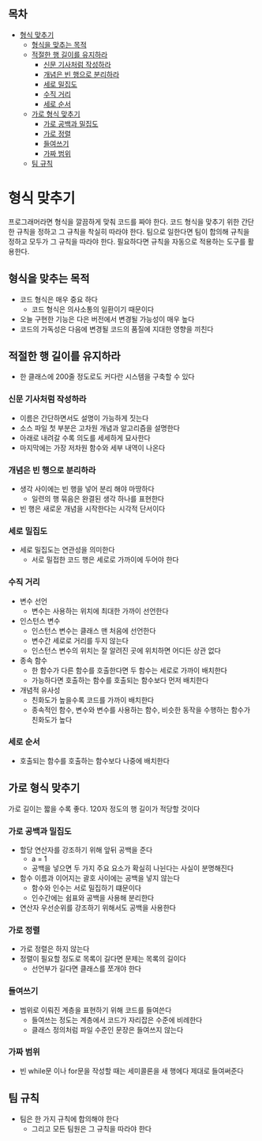 ## 목차
- [형식 맞추기](#형식-맞추기)
  - [형식을 맞추는 목적](#형식을-맞추는-목적)
  - [적절한 행 길이를 유지하라](#적절한-행-길이를-유지하라)
    - [신문 기사처럼 작성하라](#신문-기사처럼-작성하라)
    - [개념은 빈 행으로 분리하라](#개념은-빈-행으로-분리하라)
    - [세로 밀집도](#세로-밀집도)
    - [수직 거리](#수직-거리)
    - [세로 순서](#세로-순서)
  - [가로 형식 맞추기](#가로-형식-맞추기)
    - [가로 공백과 밀집도](#가로-공백과-밀집도)
    - [가로 정렬](#가로-정렬)
    - [들여쓰기](#들여쓰기)
    - [가짜 범위](#가짜-범위)
  - [팀 규칙](#팀-규칙)
# 형식 맞추기

프로그래머라면 형식을 깔끔하게 맞춰 코드를 짜야 한다. 코드 형식을 맞추기 위한 간단한 규칙을 정하고 그 규칙을 착실히 따라야 한다. 팀으로 일한다면 팀이 합의해 규칙을 정하고 모두가 그 규칙을 따라야 한다. 필요하다면 규칙을 자동으로 적용하는 도구를 활용한다.

## 형식을 맞추는 목적
- 코드 형식은 매우 중요 하다
  - 코드 형식은 의사소통의 일환이기 때문이다
- 오늘 구현한 기능은 다은 버전에서 변경될 가능성이 매우 높다
- 코드의 가독성은 다음에 변경될 코드의 품질에 지대한 영향을 끼친다

## 적절한 행 길이를 유지하라
- 한 클래스에 200줄 정도로도 커다란 시스템을 구축할 수 있다

### 신문 기사처럼 작성하라
- 이름은 간단하면서도 설명이 가능하게 짓는다
- 소스 파일 첫 부분은 고차원 개념과 알고리즘을 설명한다
- 아래로 내려갈 수록 의도를 세세하게 묘사한다
- 마지막에는 가장 저차원 함수와 세부 내역이 나온다

### 개념은 빈 행으로 분리하라
- 생각 사이에는 빈 행을 넣어 분리 해야 마땅하다
  - 일련의 행 묶음은 완결된 생각 하나를 표현한다
- 빈 행은 새로운 개념을 시작한다는 시각적 단서이다

### 세로 밀집도
- 세로 밀집도는 연관성을 의미한다
  - 서로 밀접한 코드 행은 세로로 가까이에 두어야 한다

### 수직 거리
- 변수 선언
  - 변수는 사용하는 위치에 최대한 가까이 선언한다
- 인스턴스 변수
  - 인스턴스 변수는 클래스 맨 처음에 선언한다
  - 변수간 세로로 거리를 두지 않는다
  - 인스턴스 변수의 위치는 잘 알려진 곳에 위치하면 어디든 상관 없다
- 종속 함수
  - 한 함수가 다른 함수를 호출한다면 두 함수는 세로로 가까이 배치한다
  - 가능하다면 호출하는 함수를 호출되는 함수보다 먼저 배치한다
- 개념적 유사성
  - 친화도가 높을수록 코드를 가까이 배치한다
  - 종속적인 함수, 변수와 변수를 사용하는 함수, 비슷한 동작을 수행하는 함수가 친화도가 높다

### 세로 순서
- 호출되는 함수를 호출하는 함수보다 나중에 배치한다

## 가로 형식 맞추기
가로 길이는 짧을 수록 좋다. 120자 정도의 행 길이가 적당할 것이다

### 가로 공백과 밀집도
- 할당 연산자를 강조하기 위해 앞뒤 공백을 준다
  - a = 1
  - 공백을 넣으면 두 가지 주요 요소가 확실히 나뉜다는 사실이 분명해진다
- 함수 이름과 이어지는 괄호 사이에는 공백을 넣지 않는다
  - 함수와 인수는 서로 밀집하기 떄문이다
  - 인수간에는 쉼표와 공백을 사용해 분리한다
- 연산자 우선순위를 강조하기 위해서도 공백을 사용한다

### 가로 정렬
- 가로 정렬은 하지 않는다
- 정렬이 필요할 정도로 목록이 길다면 문제는 목록의 길이다
  - 선언부가 길다면 클래스를 쪼개야 한다

### 들여쓰기
- 범위로 이뤄진 계층을 표현하기 위해 코드를 들여쓴다
  - 들여쓰는 정도는 계층에서 코드가 자리잡은 수준에 비례한다
  - 클래스 정의처럼 파일 수준인 문장은 들여쓰지 않는다

### 가짜 범위
- 빈 while문 이나 for문을 작성할 때는 세미콜론을 새 행에다 제대로 들여써준다


## 팀 규칙
- 팀은 한 가지 규칙에 합의해야 한다
  - 그리고 모든 팀원은 그 규칙을 따라야 한다